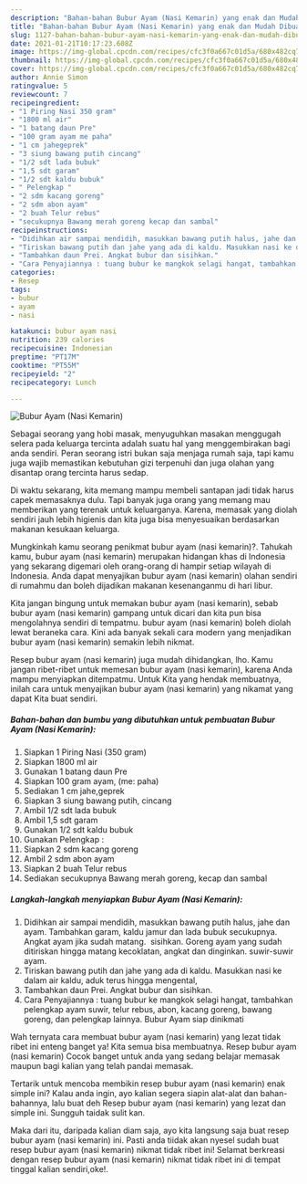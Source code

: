 ```yaml
---
description: "Bahan-bahan Bubur Ayam (Nasi Kemarin) yang enak dan Mudah Dibuat"
title: "Bahan-bahan Bubur Ayam (Nasi Kemarin) yang enak dan Mudah Dibuat"
slug: 1127-bahan-bahan-bubur-ayam-nasi-kemarin-yang-enak-dan-mudah-dibuat
date: 2021-01-21T10:17:23.608Z
image: https://img-global.cpcdn.com/recipes/cfc3f0a667c01d5a/680x482cq70/bubur-ayam-nasi-kemarin-foto-resep-utama.jpg
thumbnail: https://img-global.cpcdn.com/recipes/cfc3f0a667c01d5a/680x482cq70/bubur-ayam-nasi-kemarin-foto-resep-utama.jpg
cover: https://img-global.cpcdn.com/recipes/cfc3f0a667c01d5a/680x482cq70/bubur-ayam-nasi-kemarin-foto-resep-utama.jpg
author: Annie Simon
ratingvalue: 5
reviewcount: 7
recipeingredient:
- "1 Piring Nasi 350 gram"
- "1800 ml air"
- "1 batang daun Pre"
- "100 gram ayam me paha"
- "1 cm jahegeprek"
- "3 siung bawang putih cincang"
- "1/2 sdt lada bubuk"
- "1,5 sdt garam"
- "1/2 sdt kaldu bubuk"
- " Pelengkap "
- "2 sdm kacang goreng"
- "2 sdm abon ayam"
- "2 buah Telur rebus"
- "secukupnya Bawang merah goreng kecap dan sambal"
recipeinstructions:
- "Didihkan air sampai mendidih, masukkan bawang putih halus, jahe dan ayam. Tambahkan garam, kaldu jamur dan lada bubuk secukupnya. Angkat ayam jika sudah matang.  sisihkan. Goreng ayam yang sudah ditiriskan hingga matang kecoklatan, angkat dan dinginkan. suwir-suwir ayam."
- "Tiriskan bawang putih dan jahe yang ada di kaldu. Masukkan nasi ke dalam air kaldu, aduk terus hingga mengental,"
- "Tambahkan daun Prei. Angkat bubur dan sisihkan."
- "Cara Penyajiannya : tuang bubur ke mangkok selagi hangat, tambahkan pelengkap ayam suwir, telur rebus, abon, kacang goreng, bawang goreng, dan pelengkap lainnya. Bubur Ayam siap dinikmati"
categories:
- Resep
tags:
- bubur
- ayam
- nasi

katakunci: bubur ayam nasi 
nutrition: 239 calories
recipecuisine: Indonesian
preptime: "PT17M"
cooktime: "PT55M"
recipeyield: "2"
recipecategory: Lunch

---
```



![Bubur Ayam (Nasi Kemarin)](https://img-global.cpcdn.com/recipes/cfc3f0a667c01d5a/680x482cq70/bubur-ayam-nasi-kemarin-foto-resep-utama.jpg)

Sebagai seorang yang hobi masak, menyuguhkan masakan menggugah selera pada keluarga tercinta adalah suatu hal yang menggembirakan bagi anda sendiri. Peran seorang istri bukan saja menjaga rumah saja, tapi kamu juga wajib memastikan kebutuhan gizi terpenuhi dan juga olahan yang disantap orang tercinta harus sedap.

Di waktu  sekarang, kita memang mampu membeli santapan jadi tidak harus capek memasaknya dulu. Tapi banyak juga orang yang memang mau memberikan yang terenak untuk keluarganya. Karena, memasak yang diolah sendiri jauh lebih higienis dan kita juga bisa menyesuaikan berdasarkan makanan kesukaan keluarga. 



Mungkinkah kamu seorang penikmat bubur ayam (nasi kemarin)?. Tahukah kamu, bubur ayam (nasi kemarin) merupakan hidangan khas di Indonesia yang sekarang digemari oleh orang-orang di hampir setiap wilayah di Indonesia. Anda dapat menyajikan bubur ayam (nasi kemarin) olahan sendiri di rumahmu dan boleh dijadikan makanan kesenanganmu di hari libur.

Kita jangan bingung untuk memakan bubur ayam (nasi kemarin), sebab bubur ayam (nasi kemarin) gampang untuk dicari dan kita pun bisa mengolahnya sendiri di tempatmu. bubur ayam (nasi kemarin) boleh diolah lewat beraneka cara. Kini ada banyak sekali cara modern yang menjadikan bubur ayam (nasi kemarin) semakin lebih nikmat.

Resep bubur ayam (nasi kemarin) juga mudah dihidangkan, lho. Kamu jangan ribet-ribet untuk memesan bubur ayam (nasi kemarin), karena Anda mampu menyiapkan ditempatmu. Untuk Kita yang hendak membuatnya, inilah cara untuk menyajikan bubur ayam (nasi kemarin) yang nikamat yang dapat Kita buat sendiri.

<!--inarticleads1-->

##### Bahan-bahan dan bumbu yang dibutuhkan untuk pembuatan Bubur Ayam (Nasi Kemarin):

1. Siapkan 1 Piring Nasi (350 gram)
1. Siapkan 1800 ml air
1. Gunakan 1 batang daun Pre
1. Siapkan 100 gram ayam, (me: paha)
1. Sediakan 1 cm jahe,geprek
1. Siapkan 3 siung bawang putih, cincang
1. Ambil 1/2 sdt lada bubuk
1. Ambil 1,5 sdt garam
1. Gunakan 1/2 sdt kaldu bubuk
1. Gunakan  Pelengkap :
1. Siapkan 2 sdm kacang goreng
1. Ambil 2 sdm abon ayam
1. Siapkan 2 buah Telur rebus
1. Sediakan secukupnya Bawang merah goreng, kecap dan sambal




<!--inarticleads2-->

##### Langkah-langkah menyiapkan Bubur Ayam (Nasi Kemarin):

1. Didihkan air sampai mendidih, masukkan bawang putih halus, jahe dan ayam. Tambahkan garam, kaldu jamur dan lada bubuk secukupnya. Angkat ayam jika sudah matang.  sisihkan. Goreng ayam yang sudah ditiriskan hingga matang kecoklatan, angkat dan dinginkan. suwir-suwir ayam.
1. Tiriskan bawang putih dan jahe yang ada di kaldu. Masukkan nasi ke dalam air kaldu, aduk terus hingga mengental,
1. Tambahkan daun Prei. Angkat bubur dan sisihkan.
1. Cara Penyajiannya : tuang bubur ke mangkok selagi hangat, tambahkan pelengkap ayam suwir, telur rebus, abon, kacang goreng, bawang goreng, dan pelengkap lainnya. Bubur Ayam siap dinikmati




Wah ternyata cara membuat bubur ayam (nasi kemarin) yang lezat tidak ribet ini enteng banget ya! Kita semua bisa membuatnya. Resep bubur ayam (nasi kemarin) Cocok banget untuk anda yang sedang belajar memasak maupun bagi kalian yang telah pandai memasak.

Tertarik untuk mencoba membikin resep bubur ayam (nasi kemarin) enak simple ini? Kalau anda ingin, ayo kalian segera siapin alat-alat dan bahan-bahannya, lalu buat deh Resep bubur ayam (nasi kemarin) yang lezat dan simple ini. Sungguh taidak sulit kan. 

Maka dari itu, daripada kalian diam saja, ayo kita langsung saja buat resep bubur ayam (nasi kemarin) ini. Pasti anda tiidak akan nyesel sudah buat resep bubur ayam (nasi kemarin) nikmat tidak ribet ini! Selamat berkreasi dengan resep bubur ayam (nasi kemarin) nikmat tidak ribet ini di tempat tinggal kalian sendiri,oke!.

